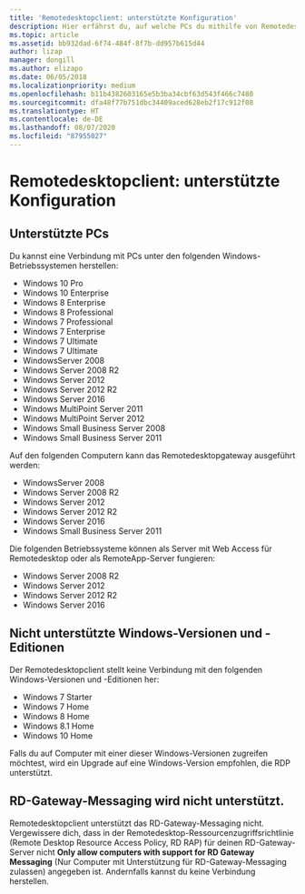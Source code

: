 ```yaml
---
title: 'Remotedesktopclient: unterstützte Konfiguration'
description: Hier erfährst du, auf welche PCs du mithilfe von Remotedesktopclients zugreifen kannst.
ms.topic: article
ms.assetid: bb932dad-6f74-484f-8f7b-dd957b615d44
author: lizap
manager: dongill
ms.author: elizapo
ms.date: 06/05/2018
ms.localizationpriority: medium
ms.openlocfilehash: b11b4382603165e5b3ba34cbf63d543f466c7480
ms.sourcegitcommit: dfa48f77b751dbc34409aced628eb2f17c912f08
ms.translationtype: HT
ms.contentlocale: de-DE
ms.lasthandoff: 08/07/2020
ms.locfileid: "87955027"
---
```

# <a name="remote-desktop-client---supported-configuration"></a>Remotedesktopclient: unterstützte Konfiguration

## <a name="supported-pcs"></a>Unterstützte PCs
Du kannst eine Verbindung mit PCs unter den folgenden Windows-Betriebssystemen herstellen:
- Windows 10 Pro
- Windows 10 Enterprise
- Windows 8 Enterprise
- Windows 8 Professional
- Windows 7 Professional
- Windows 7 Enterprise
- Windows 7 Ultimate
- Windows 7 Ultimate
- WindowsServer 2008
- Windows Server 2008 R2
- Windows Server 2012
- Windows Server 2012 R2
- Windows Server 2016
- Windows MultiPoint Server 2011
- Windows MultiPoint Server 2012
- Windows Small Business Server 2008
- Windows Small Business Server 2011

Auf den folgenden Computern kann das Remotedesktopgateway ausgeführt werden:

- WindowsServer 2008
- Windows Server 2008 R2
- Windows Server 2012
- Windows Server 2012 R2
- Windows Server 2016
- Windows Small Business Server 2011

Die folgenden Betriebssysteme können als Server mit Web Access für Remotedesktop oder als RemoteApp-Server fungieren:
- Windows Server 2008 R2
- Windows Server 2012
- Windows Server 2012 R2
- Windows Server 2016

## <a name="unsupported-windows-versions-and-editions"></a>Nicht unterstützte Windows-Versionen und -Editionen

Der Remotedesktopclient stellt keine Verbindung mit den folgenden Windows-Versionen und -Editionen her:

- Windows 7 Starter
- Windows 7 Home
- Windows 8 Home
- Windows 8.1 Home
- Windows 10 Home

Falls du auf Computer mit einer dieser Windows-Versionen zugreifen möchtest, wird ein Upgrade auf eine Windows-Version empfohlen, die RDP unterstützt.

## <a name="rd-gateway-messaging-is-not-supported"></a>RD-Gateway-Messaging wird nicht unterstützt.
Remotedesktopclient unterstützt das RD-Gateway-Messaging nicht. Vergewissere dich, dass in der Remotedesktop-Ressourcenzugriffsrichtlinie (Remote Desktop Resource Access Policy, RD RAP) für deinen RD-Gateway-Server nicht **Only allow computers with support for RD Gateway Messaging** (Nur Computer mit Unterstützung für RD-Gateway-Messaging zulassen) angegeben ist. Andernfalls kannst du keine Verbindung herstellen.